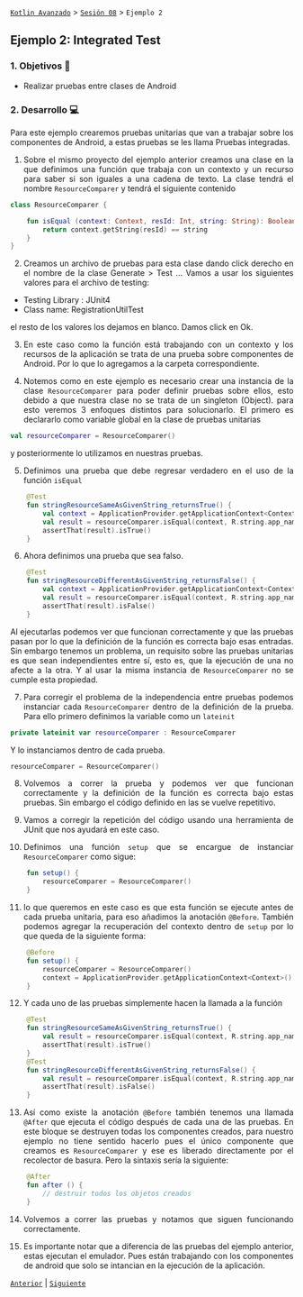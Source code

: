 

[`Kotlin Avanzado`](../../Readme.md) > [`Sesión 08`](../Readme.md) > `Ejemplo 2`

## Ejemplo 2: Integrated Test

<div style="text-align: justify;">

### 1. Objetivos :dart:


* Realizar pruebas entre clases de Android


### 2. Desarrollo :computer:

Para este ejemplo crearemos pruebas unitarias que van a trabajar sobre los componentes de Android, a estas pruebas se les llama Pruebas integradas.

1. Sobre el mismo proyecto del ejemplo anterior creamos una clase en la que definimos una función que trabaja con un contexto y un recurso para saber si son iguales a una cadena de texto. La clase tendrá el nombre `ResourceComparer` y tendrá el siguiente contenido

```kotlin
class ResourceComparer {

    fun isEqual (context: Context, resId: Int, string: String): Boolean {
        return context.getString(resId) == string
    }
}

```

2. Creamos un archivo de pruebas para esta clase dando click derecho en el nombre de la clase Generate > Test ...
Vamos a usar los siguientes valores para el archivo de testing:

- Testing Library : JUnit4
- Class name: RegistrationUtilTest

el resto de los valores los dejamos en blanco. Damos click en Ok. 

3. En este caso como la función está trabajando con un contexto y los recursos de la aplicación se trata de una prueba sobre componentes de Android. Por lo que lo agregamos a la carpeta correspondiente. 

4. Notemos como en este ejemplo es necesario crear una instancia de la clase `ResourceComparer` para poder definir pruebas sobre ellos, esto debido a que nuestra clase no se trata de un singleton (Object). para esto veremos 3 enfoques distintos para solucionarlo. El primero es declararlo como variable global en la clase de pruebas unitarias

```kotlin
val resourceComparer = ResourceComparer()
```

y posteriormente lo utilizamos en nuestras pruebas.

5. Definimos una prueba que debe regresar verdadero en el uso de la función `isEqual` 

```kotlin
    @Test
    fun stringResourceSameAsGivenString_returnsTrue() {
        val context = ApplicationProvider.getApplicationContext<Context>()
        val result = resourceComparer.isEqual(context, R.string.app_name, "UnitTesting")
        assertThat(result).isTrue()
    }
```

6. Ahora definimos una prueba que sea falso.

```kotlin
    @Test
    fun stringResourceDifferentAsGivenString_returnsFalse() {
        val context = ApplicationProvider.getApplicationContext<Context>()
        val result = resourceComparer.isEqual(context, R.string.app_name, "Hello")
        assertThat(result).isFalse()
    }
```

Al ejecutarlas podemos ver que funcionan correctamente y que las pruebas pasan por lo que la definición de la función es correcta bajo esas entradas. Sin embargo tenemos un problema, un requisito sobre las pruebas unitarias es que sean independientes entre sí, esto es, que la ejecución de una no afecte a la otra. Y al usar la misma instancia de `ResourceComparer` no se cumple esta propiedad. 

7. Para corregir el problema de la independencia entre pruebas podemos instanciar cada `ResourceComparer` dentro de la definición de la prueba. Para ello primero definimos la variable como un `lateinit`

```kotlin
private lateinit var resourceComparer : ResourceComparer
```

Y lo instanciamos dentro de cada prueba. 

```kotlin
resourceComparer = ResourceComparer()
```

8. Volvemos a correr la prueba y podemos ver que funcionan correctamente y la definición de la función es correcta bajo estas pruebas. Sin embargo el código definido en las se vuelve repetitivo. 

9. Vamos a corregir la repetición del código usando una herramienta de JUnit que nos ayudará en este caso. 

10. Definimos una función `setup` que se encargue de instanciar `ResourceComparer` como sigue:

```kotlin
    fun setup() {
        resourceComparer = ResourceComparer()
    }
```
 
11. lo que queremos en este caso es que esta función se ejecute antes de cada prueba unitaria, para eso añadimos la anotación `@Before`. También podemos agregar la recuperación del contexto dentro de `setup` por lo que queda de la siguiente forma:

```kotlin
    @Before
    fun setup() {
        resourceComparer = ResourceComparer()
        context = ApplicationProvider.getApplicationContext<Context>()
    }
``` 

12. Y cada uno de las pruebas simplemente hacen la llamada a la función

```kotlin
    @Test
    fun stringResourceSameAsGivenString_returnsTrue() {
        val result = resourceComparer.isEqual(context, R.string.app_name, "UnitTesting")
        assertThat(result).isTrue()
    }
    @Test
    fun stringResourceDifferentAsGivenString_returnsFalse() {
        val result = resourceComparer.isEqual(context, R.string.app_name, "Hello")
        assertThat(result).isFalse()
    }
```

13. Así como existe la anotación `@Before` también tenemos una llamada `@After` que ejecuta el código después de cada una de las pruebas. En este bloque se destruyen todas los componentes creados, para nuestro ejemplo no tiene sentido hacerlo pues el único componente que creamos es `ResourceComparer` y ese es liberado directamente por el recolector de basura. Pero la sintaxis sería la siguiente:

```kotlin
    @After
    fun after () {
        // destruir todos los objetos creados
    }
```

14. Volvemos a correr las pruebas y notamos que siguen funcionando correctamente.

15. Es importante notar que a diferencia de las pruebas del ejemplo anterior, estas ejecutan el emulador. Pues están trabajando con los componentes de android que solo se intancian en la ejecución de la aplicación.


[`Anterior`](../Reto-01) | [`Siguiente`](../Readme.md)      

</div>
